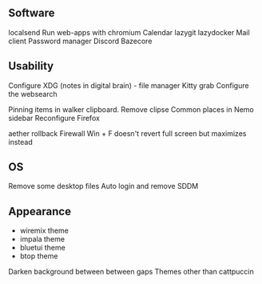 ## Software
localsend
Run web-apps with chromium
Calendar
lazygit
lazydocker
Mail client
Password manager
Discord
Bazecore

## Usability
Configure XDG (notes in digital brain) - file manager
Kitty grab
Configure the websearch

Pinning items in walker clipboard. Remove clipse
Common places in Nemo sidebar
Reconfigure Firefox

aether rollback
Firewall
Win + F doesn't revert full screen but maximizes instead

## OS
Remove some desktop files
Auto login and remove SDDM

## Appearance
- wiremix theme
- impala theme
- bluetui theme
- btop theme

Darken background between between gaps
Themes other than cattpuccin
